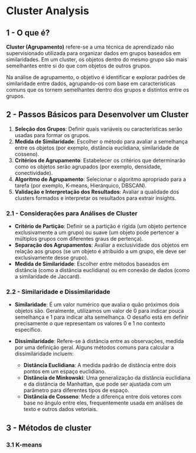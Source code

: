 # Cluster Analysis

## 1 - O que é?

**Cluster (Agrupamento)** refere-se a uma técnica de aprendizado não supervisionado utilizada para organizar dados em grupos baseados em similaridades. Em um cluster, os objetos dentro do mesmo grupo são mais semelhantes entre si do que com objetos de outros grupos.

Na análise de agrupamento, o objetivo é identificar e explorar padrões de similaridade entre dados, agrupando-os com base em características comuns que os tornem semelhantes dentro dos grupos e distintos entre os grupos.

## 2 - Passos Básicos para Desenvolver um Cluster

1. **Seleção dos Grupos**: Definir quais variáveis ou características serão usadas para formar os grupos.
2. **Medida de Similaridade**: Escolher o método para avaliar a semelhança entre os objetos (por exemplo, distância euclidiana, similaridade de cosseno).
3. **Critérios de Agrupamento**: Estabelecer os critérios que determinarão como os objetos serão agrupados (por exemplo, densidade, conectividade).
4. **Algoritmo de Agrupamento**: Selecionar o algoritmo apropriado para a tarefa (por exemplo, K-means, Hierárquico, DBSCAN).
5. **Validação e Interpretação dos Resultados**: Avaliar a qualidade dos clusters formados e interpretar os resultados para extrair insights.

### 2.1 - Considerações para Análises de Cluster

- **Critério de Partição**: Definir se a partição é rígida (um objeto pertence exclusivamente a um grupo) ou suave (um objeto pode pertencer a múltiplos grupos com diferentes graus de pertença).
- **Separação dos Agrupamentos**: Avaliar a exclusividade dos objetos em relação aos grupos (se um objeto é atribuído a um grupo, ele deve ser exclusivamente desse grupo).
- **Medida de Similaridade**: Escolher entre métodos baseados em distância (como a distância euclidiana) ou em conexão de dados (como a similaridade de Jaccard).

### 2.2 - Similaridade e Dissimilaridade

- **Similaridade**: É um valor numérico que avalia o quão próximos dois objetos são. Geralmente, utilizamos um valor de 0 para indicar pouca semelhança e 1 para indicar alta semelhança. O desafio está em definir precisamente o que representam os valores 0 e 1 no contexto específico.

- **Dissimilaridade**: Refere-se à distância entre as observações, medida por uma definição geral. Alguns métodos comuns para calcular a dissimilaridade incluem:
  - **Distância Euclidiana**: A medida padrão de distância entre dois pontos em um espaço euclidiano.
  - **Distância de Minkowski**: Uma generalização da distância euclidiana e da distância de Manhattan, que pode ser ajustada com um parâmetro para diferentes tipos de espaço.
  - **Distância de Cosseno**: Mede a diferença entre dois vetores com base no ângulo entre eles, frequentemente usada em análises de texto e outros dados vetoriais.

## 3 - Métodos de cluster

### 3.1 K-means